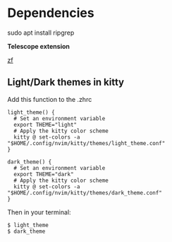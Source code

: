 # Dependencies

sudo apt install ripgrep

**Telescope extension**

[zf](https://github.com/natecraddock/zf)



## Light/Dark themes in kitty


Add this function to the .zhrc

```
light_theme() {
  # Set an environment variable
  export THEME="light"
  # Apply the kitty color scheme
  kitty @ set-colors -a "$HOME/.config/nvim/kitty/themes/light_theme.conf" 
}

dark_theme() {
  # Set an environment variable
  export THEME="dark"
  # Apply the kitty color scheme
  kitty @ set-colors -a "$HOME/.config/nvim/kitty/themes/dark_theme.conf" 
}

```

Then in your terminal:


    $ light_theme
    $ dark_theme

